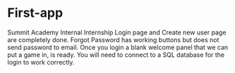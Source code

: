 # First-app
Summit Academy Internal Internship
Login page and Create new user page are completely done.
Forgot Password has working buttons but does not send password to email.
Once you login a blank welcome panel that we can put a game in, is ready.
You will need to connect to a SQL database for the login to work correctly.
